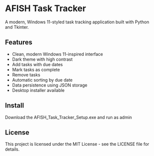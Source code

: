 # AFISH Task Tracker

A modern, Windows 11-styled task tracking application built with Python and Tkinter.

## Features

- Clean, modern Windows 11-inspired interface
- Dark theme with high contrast
- Add tasks with due dates
- Mark tasks as complete
- Remove tasks
- Automatic sorting by due date
- Data persistence using JSON storage
- Desktop installer available

## Install
Download the AFISH_Task_Tracker_Setup.exe and run as admin

## License
This project is licensed under the MIT License - see the LICENSE file for details. 
